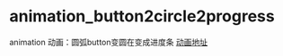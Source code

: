 # animation_button2circle2progress
animation 动画：圆弧button变圆在变成进度条
[动画地址](https://github.com/colorchenvip/animation_button2circle2progress/edit/master/index.html)
